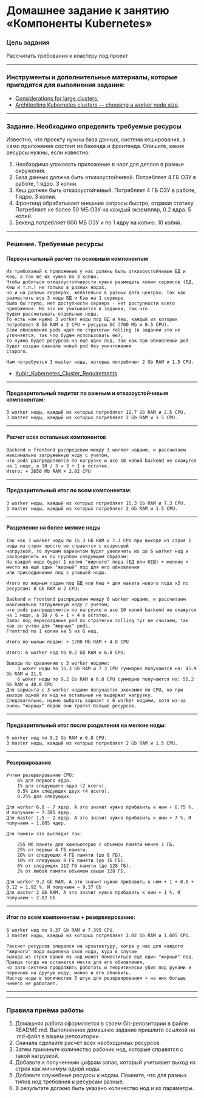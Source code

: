 # Домашнее задание к занятию «Компоненты Kubernetes»

### Цель задания

Рассчитать требования к кластеру под проект

------

### Инструменты и дополнительные материалы, которые пригодятся для выполнения задания:

- [Considerations for large clusters](https://kubernetes.io/docs/setup/best-practices/cluster-large/),
- [Architecting Kubernetes clusters — choosing a worker node size](https://learnk8s.io/kubernetes-node-size).

------

### Задание. Необходимо определить требуемые ресурсы
Известно, что проекту нужны база данных, система кеширования, а само приложение состоит из бекенда и фронтенда. Опишите, какие ресурсы нужны, если известно:

1. Необходимо упаковать приложение в чарт для деплоя в разные окружения. 
2. База данных должна быть отказоустойчивой. Потребляет 4 ГБ ОЗУ в работе, 1 ядро. 3 копии. 
3. Кеш должен быть отказоустойчивый. Потребляет 4 ГБ ОЗУ в работе, 1 ядро. 3 копии. 
4. Фронтенд обрабатывает внешние запросы быстро, отдавая статику. Потребляет не более 50 МБ ОЗУ на каждый экземпляр, 0.2 ядра. 5 копий. 
5. Бекенд потребляет 600 МБ ОЗУ и по 1 ядру на копию. 10 копий.

------

### Решение. Требуемые ресурсы

#### Первоначальный расчет по основным компонентам

    Из требований к приложению у нас должны быть отказоустойчивые БД и Кеш, а так же их нужно по 3 копии.
    Чтобы добиться отказоустойчивости нужно размещать копии сервисов (БД, Кеш и т.п.) не только в разных нодах, 
    но и на разных серверах, желательно в разных дата центрах. Так как разместить все 3 ноды БД и Кэш на 1 сервере 
    было бы глупо, нет доступности сервера - нет доступности всего приложения. Но это не учитывается в задании, так что 
    будем рассчитывать отдельные ноды.
    То есть нам нужно 3 worker ноды под БД и Кеш, каждый из которых потребляет 8 Gb RAM и 2 CPU + русурсы ОС (700 Mb и 0.5 CPU).
    Если обновление pods идет по стратегии rolling (в задании это не уточняется, так что будем использовать ее), 
    то нужно будет ресурсов на ещё один под, так как при обновлении pod будет создан сначала новый pod без уничтожения 
    старого.

    Нам потребуется 3 master ноды, которые потребляют 2 Gb RAM и 1.5 CPU.

- [Kublr_Kubernetes_Cluster_Requirements](https://docs.kublr.com/installation/hardware-recommendation/).

------

#### Предварительный подитог по важным и отказоустойчивым компонентам:
    3 worker ноды, каждый из которых потребляет 12.7 Gb RAM и 2.5 CPU.
    3 master ноды, каждый из которых потребляет 2 Gb RAM и 1.5 CPU.
    
------

#### Расчет всех остальных компонентов

    Backend и frontend распределим между 3 worker нодами, и рассчитаем максимально загруженную ноду с учетом, 
    что pods распределяются по нагрузке и все 10 копий backend не окажутся на 1 ноде, а 10 / 3 = 3 + 1 в остатке.
    Итого: + 2650 Mb RAM + 2.02 CPU

------

#### Предварительный итог по всем компонентам:
    3 worker ноды, каждый из которых потребляет 15.3 Gb RAM и 7.3 CPU.
    3 master ноды, каждый из которых потребляет 2 Gb RAM и 1.5 CPU.
    
------

#### Разделение на более мелкие ноды
    Так как 3 worker ноды по 15.3 Gb RAM и 7.3 CPU при выходе из строя 1 ноды из строя просто не справятся с возросшей 
    нагрузкой, то лучшим вариантом будет увеличить их до 6 worker нод и распределить их по группам следующим образом:
    На каждой ноде будет 1 копия "жирного" пода (БД или КЕШ) + мелкие + место на ещё один "жирный" под для его обновления 
    или присоединения под с упавшей ноды.

    Итого по жирным подам под БД или Кеш + для наката нового пода х2 по ресурсам: 8 Gb RAM и 2 CPU;

    Backend и frontend распределим между 6 worker нодами, и рассчитаем максимально загруженную ноду с учетом, 
    что pods распределяются по нагрузке и все 10 копий backend не окажутся на 1 ноде, а 10 / 6 = 1 + 4 в остатке.
    Запас под пересоздание pod по стратегии rolling тут не считаем, так как он учтен для "жирных" pods.
    Frontrnd по 1 копии на 5 из 6 нод.

    Итого по малым подам: + 1200 Mb RAM + 4.8 CPU

    Итого: 6 worker нод по 9.2 Gb RAM и 6.8 CPU.

    Выводы по сравнению с 3 worker нодами: 
        3 woker ноды по 15.3 Gb RAM и 7.3 CPU суммарно получаются на: 45.9 Gb RAM и 21.9
        6 woker ноды по 9.2 Gb RAM и 6.8 CPU суммарно получаются на: 55.2 Gb RAM и 40.8 CPU
    Для варианта с 3 worker нодами получается экономия по CPU, но при выходе одной из нод не остальные не выдержат нагрузку.
    Следовательно, нужно выбрать вариант с 6 worker нодами, хотя из-за очень "жирных" подов они тратят больше ресурсов.

------

#### Предварительный итог после разделения на мелкие ноды:
    
    6 worker нод по 9.2 Gb RAM и 6.8 CPU.
    3 master ноды, каждый из которых потребляет 2 Gb RAM и 1.5 CPU.

------

#### Резервирование

    Учтем резервирование CPU:
        6% для первого ядра.
        1% для следующего ядра (2 всего).
        0.5% для следующих двух (4 всего).
        0.25% для следующих.

    Для worker 6.8 ~ 7 ядер. А это значит нужно прибавить к ним + 8.75 %. И получаем ~ 7.395 ядер.
    Для master 1.5 ~ 2 ядер. А это значит нужно прибавить к ним + 7 %. И получаем ~ 1.605 ядер.

    Для памяти это выглядит так:
    
        255 Мб памяти для компьютеров с объемом памяти менее 1 ГБ.
        25% от первых 4 ГБ памяти.
        20% от следующих 4 ГБ памяти (до 8 ГБ).
        10% от следующих 8 ГБ памяти (до 16 ГБ).
        6% от следующих 112 ГБ памяти (до 128 ГБ).
        2% от любой памяти объемом свыше 128 ГБ.

    Для worker 9.2 Gb RAM. А это значит нужно прибавить к ним + 1 + 0.8 + 0.12 = 1.92 %. И получаем ~ 9.37 Gb
    Для master 2 Gb RAM. А это значит нужно прибавить к ним + 1 %. И получаем ~ 2.02 Gb

------

#### Итог по всем компонентам + резервиврование:
    6 worker нод по 9.37 Gb RAM и 7.395 CPU.
    3 master ноды, каждый из которых потребляет 2.02 Gb RAM и 1.605 CPU.

    Рассчет ресурсов опирался на архитектуру, когда у нас для каждого "жирного" пода выделена своя нода, куда в случае 
    выхода из строя одной из нод может поместиться ещё один "жирный" под. Правда тогда не останется места для его обновления, 
    но зато система продолжить работать и теоритически убив под руками и переинов на другую ноду, можно и его обновить.
    Мастер ноды в количестве 3 штук для резервирования + на них больше ничего не работает.
    
------



----

### Правила приёма работы

1. Домашняя работа оформляется в своем Git-репозитории в файле README.md. Выполненное домашнее задание пришлите ссылкой на .md-файл в вашем репозитории.
2. Сначала сделайте расчёт всех необходимых ресурсов.
3. Затем прикиньте количество рабочих нод, которые справятся с такой нагрузкой.
4. Добавьте к полученным цифрам запас, который учитывает выход из строя как минимум одной ноды. 
5. Добавьте служебные ресурсы к нодам. Помните, что для разных типов нод требовния к ресурсам разные. 
6. В результате должно быть указано количество нод и их параметры.

